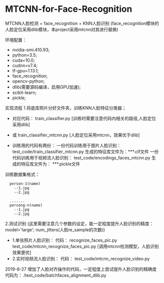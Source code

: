 # MTCNN-for-Face-Recognition

MTCNN人脸检测 + face_recognition + KNN人脸识别 
(face_recognition模块的人脸定位采用dlib模块，本project采用mtcnn对其进行替换)

环境配置：

  * nvidia-smi:410.93;
  * python=3.5;
  * cuda=10.0;
  * cudnn=v7.4;
  * tf-gpu=1.13.1;
  * face_recognition;
  * opencv-python;
  * dlib(需要源码编译，启用GPU加速);
  * scikit-learn;
  * pickle;


实现流程
1.将底库照片分好文件夹，训练KNN人脸特征分类器；
  * 对应代码： train_classifier.py [训练时需要注意代码内相关的路径,人脸定位采用dlib]
  *  或   train_classifier_mtcnn.py [人脸定位采用mtcnn，效果优于dlib]

  * 训练用的代码有两份： 一份代码训练用于图片人脸识别： test_code/train_classifier_mtcnn.py 生成的特征库文件为：***.clf文件
	  一份代码训练用于视频流人脸识别： test_code/encodings_faces_mtcnn.py 生成的特征库文件为： ***.pickle文件
  							
  训练数据集格式：
  
	  person-1(name)
		--1.jpg
		--2.jpg
		
	  .......
	  persong-n(name)
		--1.jpg
		--2.jpg
		

2.测试识别 (这里需要注意几个参数的设定，能一定程度提升人脸识别的精度： model='large'; num_jitters(人脸re_sample的次数))
  * 1.单张照片人脸识别： 
	代码： recognize_faces_pic.py 
	      test_code/mtcnn_recognize_faces_pic.py [调用mtcnn检测模型，人脸识别效果更优]
  * 2.实时视频流人脸识别：
	代码： test_code/mtcnn_recognize_video.py 



2019-8-27 增加了人脸对齐操作的代码，一定程度上尝试提升人脸识别的精确度
代码为： /test_code/batchfaces_alignment_dlib.py   
